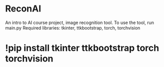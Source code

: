 # ReconAI
An intro to AI course project, image recognition tool.
To use the tool, run main.py 
Required libraries: tkinter, ttkbootstrap, torch, torchvision
# !pip install tkinter ttkbootstrap torch torchvision
